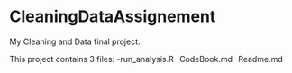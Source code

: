 # CleaningDataAssignement
My Cleaning and Data final project. 

This project contains 3 files:
-run_analysis.R
-CodeBook.md
-Readme.md
